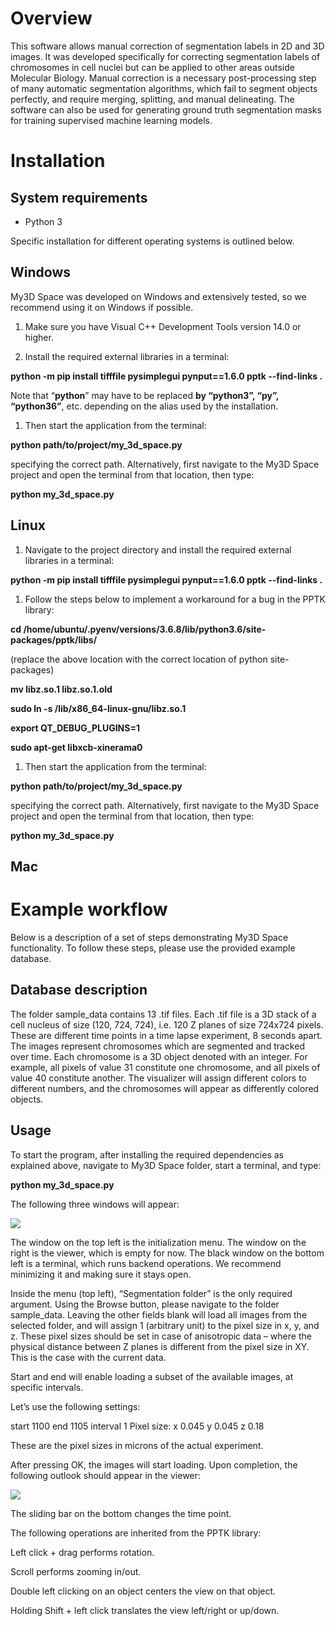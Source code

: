 ﻿# Overview
This software allows manual correction of segmentation labels in 2D and 3D images. It was developed specifically for correcting segmentation labels of chromosomes in cell nuclei but can be applied to other areas outside Molecular Biology. Manual correction is a necessary post-processing step of many automatic segmentation algorithms, which fail to segment objects perfectly, and require merging, splitting, and manual delineating. The software can also be used for generating ground truth segmentation masks for training supervised machine learning models. 
# Installation
## System requirements
- Python 3

Specific installation for different operating systems is outlined below.
## Windows
My3D Space was developed on Windows and extensively tested, so we recommend using it on Windows if possible. 

1. Make sure you have Visual C++ Development Tools version 14.0 or higher.

1. Install the required external libraries in a terminal:

**python -m pip install tifffile pysimplegui pynput==1.6.0 pptk --find-links .**

Note that “**python**” may have to be replaced **by “python3”, “py”, “python36”**, etc. depending on the alias used by the installation.

1. Then start the application from the terminal:

**python path/to/project/my\_3d\_space.py**

specifying the correct path. Alternatively, first navigate to the My3D Space project and open the terminal from that location, then type:

**python my\_3d\_space.py**
## Linux
1. Navigate to the project directory and install the required external libraries in a terminal:

**python -m pip install tifffile pysimplegui pynput==1.6.0 pptk --find-links .**

1. Follow the steps below to implement a workaround for a bug in the PPTK library:

**cd /home/ubuntu/.pyenv/versions/3.6.8/lib/python3.6/site-packages/pptk/libs/**

(replace the above location with the correct location of python site-packages)

**mv  libz.so.1  libz.so.1.old**

**sudo ln -s /lib/x86\_64-linux-gnu/libz.so.1**

**export QT\_DEBUG\_PLUGINS=1**

**sudo apt-get libxcb-xinerama0**

1. Then start the application from the terminal:

**python path/to/project/my\_3d\_space.py**

specifying the correct path. Alternatively, first navigate to the My3D Space project and open the terminal from that location, then type:

**python my\_3d\_space.py**

## Mac

# Example workflow
Below is a description of a set of steps demonstrating My3D Space functionality. To follow these steps, please use the provided example database.
## Database description
The folder sample\_data contains 13 .tif files. Each .tif file is a 3D stack of a cell nucleus of size (120, 724, 724), i.e. 120 Z planes of size 724x724 pixels. These are different time points in a time lapse experiment, 8 seconds apart. The images represent chromosomes which are segmented and tracked over time. Each chromosome is a 3D object denoted with an integer. For example, all pixels of value 31 constitute one chromosome, and all pixels of value 40 constitute another. The visualizer will assign different colors to different numbers, and the chromosomes will appear as differently colored objects.
## Usage
To start the program, after installing the required dependencies as explained above, navigate to My3D Space folder, start a terminal, and type:

**python my\_3d\_space.py**

The following three windows will appear:

![](Aspose.Words.7093e295-5dba-471f-89c4-c63110b026c3.001.jpeg)

The window on the top left is the initialization menu. The window on the right is the viewer, which is empty for now. The black window on the bottom left is a terminal, which runs backend operations. We recommend minimizing it and making sure it stays open.

Inside the menu (top left), “Segmentation folder” is the only required argument. Using the Browse button, please navigate to the folder sample\_data. Leaving the other fields blank will load all images from the selected folder, and will assign 1 (arbitrary unit) to the pixel size in x, y, and z. These pixel sizes should be set in case of anisotropic data – where the physical distance between Z planes is different from the pixel size in XY. This is the case with the current data. 

Start and end will enable loading a subset of the available images, at specific intervals. 

Let’s use the following settings:

start  1100     end  1105   interval  1                  Pixel size:    x   0.045  y   0.045  z   0.18

These are the pixel sizes in microns of the actual experiment.

After pressing OK, the images will start loading. Upon completion, the following outlook should appear in the viewer:

![](Aspose.Words.7093e295-5dba-471f-89c4-c63110b026c3.002.jpeg)

The sliding bar on the bottom changes the time point. 

The following operations are inherited from the PPTK library:

Left click + drag performs rotation. 

Scroll performs zooming in/out. 

Double left clicking on an object centers the view on that object.

Holding Shift + left click translates the view left/right or up/down.


